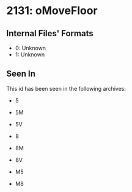 # 2131: oMoveFloor

## Internal Files' Formats
- 0: Unknown
- 1: Unknown

## Seen In

This id has been seen in the following archives:  

- 5  

- 5M  

- 5V  

- 8  

- 8M  

- 8V  

- M5  

- M8  
